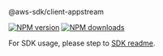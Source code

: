 @aws-sdk/client-appstream

[![NPM version](https://img.shields.io/npm/v/@aws-sdk/client-appstream/beta.svg)](https://www.npmjs.com/package/@aws-sdk/client-appstream)
[![NPM downloads](https://img.shields.io/npm/dm/@aws-sdk/client-appstream.svg)](https://www.npmjs.com/package/@aws-sdk/client-appstream)

For SDK usage, please step to [SDK readme](https://github.com/aws/aws-sdk-js-v3).
